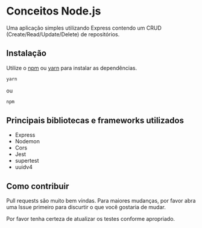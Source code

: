 # Conceitos Node.js

Uma aplicação simples utilizando Express contendo um CRUD (Create/Read/Update/Delete) de repositórios.

## Instalação

Utilize o [npm](https://www.npmjs.com/) ou [yarn](https://yarnpkg.com/) para instalar as dependências.

```bash
yarn
```
ou
```bash
npm
```

## Principais bibliotecas e frameworks utilizados

- Express
- Nodemon
- Cors
- Jest
- supertest
- uuidv4


## Como contribuir

Pull requests são muito bem vindas. Para maiores mudanças, por favor abra uma Issue primeiro para discurtir o que você gostaria de mudar. 

Por favor tenha certeza de atualizar os testes conforme apropriado.

